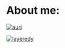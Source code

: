 # About me: 
[![auri](https://github.com/user-attachments/assets/82c9440b-432b-4015-a253-04f00964d3e3)](https://auri.lol)

[![layeredy](https://github.com/user-attachments/assets/c0a42082-7800-4f02-9377-f81c6b453c05)](https://layeredy.com)
